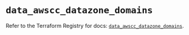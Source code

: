 # `data_awscc_datazone_domains`

Refer to the Terraform Registry for docs: [`data_awscc_datazone_domains`](https://registry.terraform.io/providers/hashicorp/awscc/0.70.0/docs/data-sources/datazone_domains).
